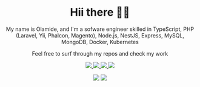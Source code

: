 <h1 align='center'>Hii there 👋🏾</h1>

<p align='center'>My name is Olamide, and I'm a sofware engineer skilled in TypeScript, PHP (Laravel, Yii, Phalcon, Magento), Node.js, NestJS, Express, MySQL, MongoDB, Docker, Kubernetes</p>

<p align='center'>Feel free to surf through my repos and check my work</p>

<p align='center'>
<a href="https://wa.me/2348087723258?text=Hello Olamide I am..." target="_blank">
  <img src="https://img.shields.io/badge/WHATSAPP-%2325D366.svg?&style=for-the-badge&logo=whatsapp&logoColor=white" />
</a>
<a href="https://twitter.com/olamideaboyeji" target="_blank">
  <img src="https://img.shields.io/badge/twitter-%231DA1F2.svg?&style=for-the-badge&logo=twitter&logoColor=white" />
</a>
<a href="https://www.linkedin.com/in/aolamide" target="_blank">
  <img src="https://img.shields.io/badge/linkedin-%230077B5.svg?&style=for-the-badge&logo=linkedin&logoColor=white" />
</a>
<a href="mailto:me@aolamide.tech" target="_blank">
  <img src="https://img.shields.io/badge/email me-%23D14836.svg?&style=for-the-badge&logo=gmail&logoColor=white" />
</a>
  
  <p align = "center">
  <img src = "https://github-readme-stats-black-seven.vercel.app/api?username=aolamide&show_icons=true&title_color=47ff78&text_color=efefed&icon_color=47ff78&bg_color=0b0b0c&line_height=27">
  <img src = "https://github-readme-stats-black-seven.vercel.app/api/top-langs/?username=aolamide&title_color=47ff78&text_color=efefed&icon_color=47ff78&bg_color=0b0b0c&line_height=27">
</p>
</p>

<!-- https://github-readme-stats.vercel.app/api?username=aolamide&show_icons=true&title_color=edc00e&text_color=efefed&icon_color=edc00e&bg_color=0b0b0c&line_height=27
https://github-readme-stats.vercel.app/api?username=aolamide&show_icons=true&title_color=e7be1a&text_color=efefed&icon_color=e7be1a&bg_color=0b0b0c&line_height=27
https://github-readme-stats.vercel.app/api?username=aolamide&show_icons=true&title_color=69e78b&text_color=efefed&icon_color=69e78b&bg_color=0b0b0c&line_height=27 -->
